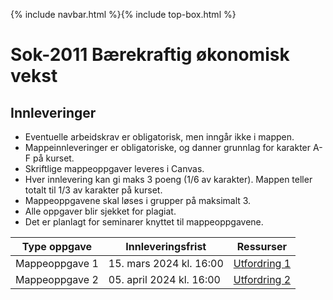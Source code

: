 {% include navbar.html %}{% include top-box.html %}
# Sok-2011 Bærekraftig økonomisk vekst  

## Innleveringer 

- Eventuelle arbeidskrav er obligatorisk, men inngår ikke i mappen.
- Mappeinnleveringer er obligatoriske, og danner grunnlag for karakter A-F på kurset.
- Skriftlige mappeoppgaver leveres i Canvas.
- Hver innlevering kan gi maks 3 poeng (1/6 av karakter). Mappen teller totalt til 1/3 av karakter på kurset.
- Mappeoppgavene skal løses i grupper på maksimalt 3.
- Alle oppgaver blir sjekket for plagiat.
- Det er planlagt for seminarer knyttet til mappeoppgavene.


| Type oppgave                       | Innleveringsfrist | Ressurser |
|------------------------------------|-------------------|-----------|
|Mappeoppgave 1                      | 15. mars 2024 kl. 16:00  | [Utfordring 1](https://uit-sok-2011-v2024.github.io/assets/sok2011_utf1_2024.html) |
|Mappeoppgave 2                      | 05. april 2024 kl. 16:00 | [Utfordring 2](https://uit-sok-2011-v2024.github.io/assets/sok2011_utf2_2024.html) |



